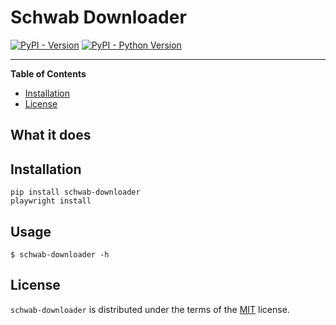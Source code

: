 # Schwab Downloader

[![PyPI - Version](https://img.shields.io/pypi/v/schwab-downloader.svg)](https://pypi.org/project/schwab-downloader)
[![PyPI - Python Version](https://img.shields.io/pypi/pyversions/schwab-downloader.svg)](https://pypi.org/project/schwab-downloader)

-----

**Table of Contents**

- [Installation](#installation)
- [License](#license)

## What it does


## Installation

```console
pip install schwab-downloader
playwright install
```

## Usage

```console
$ schwab-downloader -h
```


## License

`schwab-downloader` is distributed under the terms of the [MIT](https://spdx.org/licenses/MIT.html) license.
